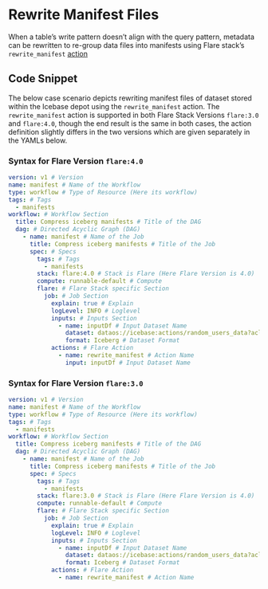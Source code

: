 # Rewrite Manifest Files


When a table’s write pattern doesn’t align with the query pattern, metadata can be rewritten to re-group data files into manifests using Flare stack’s `rewrite_manifest` [action](../configurations/actions.md#rewrite-manifest)

## Code Snippet

The below case scenario depicts rewriting manifest files of dataset stored within the Icebase depot using the `rewrite_manifest` action. The `rewrite_manifest` action is supported in both Flare Stack Versions `flare:3.0` and `flare:4.0`, though the end result is the same in both cases, the action definition slightly differs in the two versions which are given separately in the YAMLs below.

### **Syntax for Flare Version `flare:4.0`**

```yaml
version: v1 # Version
name: manifest # Name of the Workflow
type: workflow # Type of Resource (Here its workflow)
tags: # Tags 
  - manifests
workflow: # Workflow Section
  title: Compress iceberg manifests # Title of the DAG
  dag: # Directed Acyclic Graph (DAG)
    - name: manifest # Name of the Job
      title: Compress iceberg manifests # Title of the Job
      spec: # Specs
        tags: # Tags
          - manifests
        stack: flare:4.0 # Stack is Flare (Here Flare Version is 4.0)
        compute: runnable-default # Compute
        flare: # Flare Stack specific Section
          job: # Job Section
            explain: true # Explain
            logLevel: INFO # Loglevel
            inputs: # Inputs Section
              - name: inputDf # Input Dataset Name
                dataset: dataos://icebase:actions/random_users_data?acl=rw # Input UDL
                format: Iceberg # Dataset Format
            actions: # Flare Action
              - name: rewrite_manifest # Action Name
                input: inputDf # Input Dataset Name
```

### **Syntax for Flare Version `flare:3.0`**

```yaml
version: v1 # Version
name: manifest # Name of the Workflow
type: workflow # Type of Resource (Here its workflow)
tags: # Tags 
  - manifests
workflow: # Workflow Section
  title: Compress iceberg manifests # Title of the DAG
  dag: # Directed Acyclic Graph (DAG)
    - name: manifest # Name of the Job
      title: Compress iceberg manifests # Title of the Job
      spec: # Specs
        tags: # Tags
          - manifests
        stack: flare:3.0 # Stack is Flare (Here Flare Version is 4.0)
        compute: runnable-default # Compute
        flare: # Flare Stack specific Section
          job: # Job Section
            explain: true # Explain
            logLevel: INFO # Loglevel
            inputs: # Inputs Section
              - name: inputDf # Input Dataset Name
                dataset: dataos://icebase:actions/random_users_data?acl=rw # Input UDL
                format: Iceberg # Dataset Format
            actions: # Flare Action
              - name: rewrite_manifest # Action Name
```
